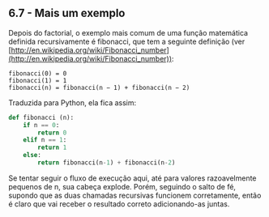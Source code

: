 ## 6.7 - Mais um exemplo

Depois do factorial, o exemplo mais comum de uma função matemática definida recursivamente é fibonacci, que tem a seguinte definição (ver [http://en.wikipedia.org/wiki/Fibonacci_number](http://en.wikipedia.org/wiki/Fibonacci_number)):

```
fibonacci(0) = 0
fibonacci(1) = 1
fibonacci(n) = fibonacci(n − 1) + fibonacci(n − 2)
```

Traduzida para Python, ela fica assim:

```python
def fibonacci (n):
    if n == 0:
        return 0
    elif n == 1:
        return 1
    else:
        return fibonacci(n-1) + fibonacci(n-2)
```

Se tentar seguir o fluxo de execução aqui, até para valores razoavelmente pequenos de n, sua cabeça explode. Porém, seguindo o salto de fé, supondo que as duas chamadas recursivas funcionem corretamente, então é claro que vai receber o resultado correto adicionando-as juntas.
